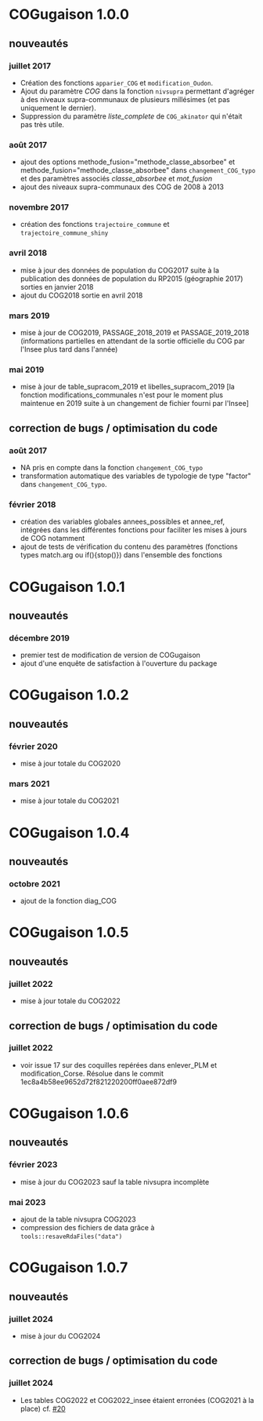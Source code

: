 # COGugaison 1.0.0

## nouveautés

### juillet 2017

* Création des fonctions `apparier_COG` et `modification_Oudon`.
* Ajout du paramètre *COG* dans la fonction `nivsupra` permettant d'agréger à des niveaux supra-communaux de plusieurs millésimes (et pas uniquement le dernier).
* Suppression du paramètre *liste_complete* de `COG_akinator` qui n'était pas très utile.

### août 2017

* ajout des options methode_fusion="methode_classe_absorbee" et methode_fusion="methode_classe_absorbee" dans `changement_COG_typo` et des paramètres associés *classe_absorbee* et *mot_fusion*
* ajout des niveaux supra-communaux des COG de 2008 à 2013

### novembre 2017

* création des fonctions `trajectoire_commune` et `trajectoire_commune_shiny`

### avril 2018

* mise à jour des données de population du COG2017 suite à la publication des données de population du RP2015 (géographie 2017) sorties en janvier 2018 
* ajout du COG2018 sortie en avril 2018

### mars 2019

* mise à jour de COG2019, PASSAGE_2018_2019 et PASSAGE_2019_2018 (informations partielles en attendant de la sortie officielle du COG par l'Insee plus tard dans l'année)

### mai 2019

* mise à jour de table_supracom_2019 et libelles_supracom_2019 [la fonction modifications_communales n'est pour le moment plus maintenue en 2019 suite à un changement de fichier fourni par l'Insee]



## correction de bugs / optimisation du code

### août 2017

* NA pris en compte dans la fonction `changement_COG_typo`
* transformation automatique des variables de typologie de type "factor" dans `changement_COG_typo`. 

### février 2018

* création des variables globales annees_possibles et annee_ref, intégrées dans les différentes fonctions pour faciliter les mises à jours de COG notamment
* ajout de tests de vérification du contenu des paramètres (fonctions types match.arg ou if(){stop()}) dans l'ensemble des fonctions

# COGugaison 1.0.1

## nouveautés

### décembre 2019

* premier test de modification de version de COGugaison
* ajout d'une enquête de satisfaction à l'ouverture du package

# COGugaison 1.0.2

## nouveautés

### février 2020

* mise à jour totale du COG2020 

### mars 2021

* mise à jour totale du COG2021

# COGugaison 1.0.4

## nouveautés

### octobre 2021

* ajout de la fonction diag_COG

# COGugaison 1.0.5

## nouveautés

### juillet 2022

* mise à jour totale du COG2022 

## correction de bugs / optimisation du code

### juillet 2022

* voir issue 17 sur des coquilles repérées dans enlever_PLM et modification_Corse. Résolue dans le commit 1ec8a4b58ee9652d72f821220200ff0aee872df9


# COGugaison 1.0.6

## nouveautés

### février 2023

* mise à jour du COG2023 sauf la table nivsupra incomplète

### mai 2023

* ajout de la table nivsupra COG2023
* compression des fichiers de data grâce à `tools::resaveRdaFiles("data")`

# COGugaison 1.0.7

## nouveautés

### juillet 2024

* mise à jour du COG2024

## correction de bugs / optimisation du code

### juillet 2024

* Les tables COG2022 et COG2022_insee étaient erronées (COG2021 à la place) cf. [#20](https://github.com/antuki/COGugaison/issues/20)
